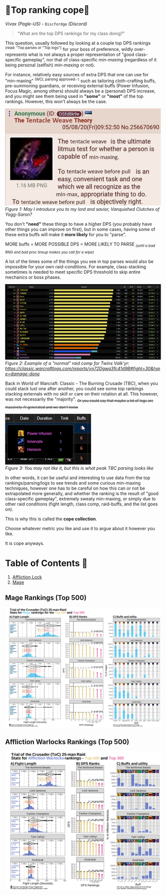 # 🥇Top ranking cope🥇<br/>

_Vivax (Pagle-US) -_ `Discfordge` _(Discord)_

> "What are the top DPS rankings for my class doing?"

This question, usually followed by looking at a couple top DPS rankings <sup>(read: "Top parses or "Top logs")</sup> for your boss of preference, wildly over-represents what is not always a proper representation of "good class-specific gameplay", nor that of class-specific *min-maxing* (regardless of it being personal (selfish) *min-maxing* or not). 

For instance, relatively easy sources of extra DPS that one can use for "min-maxing" <sup>(WCL parsing approved✅)</sup> such as tailoring cloth-crafting buffs, pre-summoning guardians, or receiving external buffs (Power Infusion, Focus Magic, among others) should always be a (personal) DPS increase, and you might see them being used in **__"some"__** or **__"most"__** of the top rankings. However, this won't always be the case.

<img src="_img/tentacle_weave.jpg" /><br />
*Figure 1: May I introduce you to my lord and savior, Vanquished Clutches of Yogg-Saron?*

You don't **__"need"__** these things to have a higher DPS (you probably have other things you can improve on first), but in some cases, having some of these extra buffs will make it __more likely__ for you to "parse".

MORE buffs = MORE POSSIBLE DPS = MORE LIKELY TO PARSE <sub>*(until a bad RNG and bad proc lineup makes you call for a wipe)*</sub>

A lot of the times some of the things you see in top parses would also be impossible for your own raid-conditions. For example, class-stacking sometimes is needed to meet specific DPS threshold to skip entire mechanics or boss phases.

<img src="_img/rogue_stack_twins.png" /><br />
*Figure 2: Example of a "normal" raid comp for Twins Valk'yr: https://classic.warcraftlogs.com/reports/yn72Dgwq3fc41d9B#fight=30&type=damage-done*

Back in World of Warcraft: Classic - The Burning Crusade (TBC), when you could stack lust one after another, you could see some top rankings stacking externals with no skill or care on their rotation at all. This however, was not necessarily the "majority". <sub>~~Or you could say that maybe a lot of logs are massively AI generated and we don't know~~</sub>

<img src="_img/externals_TBC.png" /><br />
*Figure 3: You may not like it, but this is what peak TBC parsing looks like*

In other words, it can be useful and interesting to use data from the top rankings/parsing/logs to see trends and some curious min-maxing techniques, however one has to be careful on how this can or not be extrapolated more generally, and whether the ranking is the result of "good class-specific gameplay", extremely sweaty min-maxing, or simply due to other raid conditions (fight length, class comp, raid-buffs, and the list goes on).

This is why this is called the **__cope collection__**.

Choose whatever metric you like and use it to argue about it however you like. 

It is cope anyways.

# Table of Contents 📜

1. [Affliction Lock](#)<br>
2. [Mage](#)<br>


## Mage Rankings (Top 500)

<img src="_img/Mage_Cope.png" /><br />

## Affliction Warlocks Rankings (Top 500)

<img src="_img/Affli_Ranking.png" /><br />
